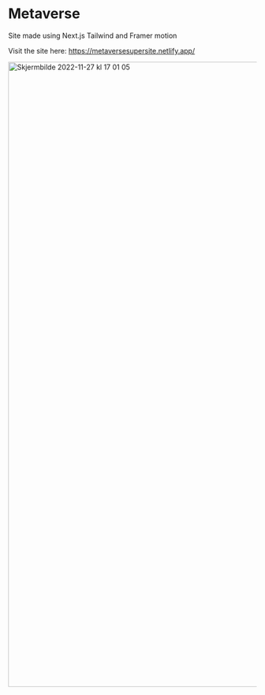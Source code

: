 # Metaverse

Site made using Next.js Tailwind and Framer motion

Visit the site here: https://metaversesupersite.netlify.app/

<img width="1269" alt="Skjermbilde 2022-11-27 kl  17 01 05" src="https://user-images.githubusercontent.com/57668355/204149236-ce021f95-01aa-4dd5-9c18-92c642814a13.png">
